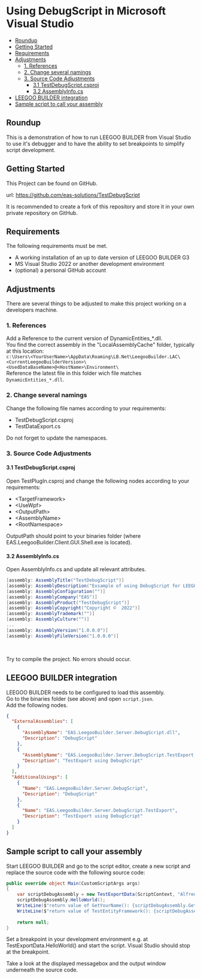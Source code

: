 <h1>
Using DebugScript in Microsoft Visual Studio
</h1>

- [Roundup](#roundup)
- [Getting Started](#getting-started)
- [Requirements](#requirements)
- [Adjustments](#adjustments)
  - [1. References](#1-references)
  - [2. Change several namings](#2-change-several-namings)
  - [3. Source Code Adjustments](#3-source-code-adjustments)
    - [3.1 TestDebugScript.csproj](#31-testdebugscriptcsproj)
    - [3.2 AssemblyInfo.cs](#32-assemblyinfocs)
- [LEEGOO BUILDER integration](#leegoo-builder-integration)
- [Sample script to call your assembly](#sample-script-to-call-your-assembly)

## Roundup
This is a demonstration of how to run LEEGOO BUILDER from Visual Studio to use it's debugger and to have the ability to set breakpoints to simplify script development.


## Getting Started
This Project can be found on GitHub.

url: https://github.com/eas-solutions/TestDebugScript

It is recommended to create a fork of this repository and store it in your own private repository on GitHub.


## Requirements
The following requirements must be met.
- A working installation of an up to date version of LEEGOO BUILDER G3
- MS Visual Studio 2022 or another development environment
- (optional) a personal GitHub account 


## Adjustments
There are several things to be adjusted to make this project working on a developers machine.

### 1. References
Add a Reference to the current version of DynamicEntities_*.dll.<br>
You find the correct assembly in the "LocalAssemblyCache" folder, typically at this location:<br>
`c:\Users\<YourUserName>\AppData\Roaming\LB.Net\LeegooBuilder.LAC\<CurrentLeegooBuilderVersion>\<UsedDataBaseName>@<HostName>\Environment\`<br>
Reference the latest file in this folder wich file matches `DynamicEntities_*.dll`.
<br>


### 2. Change several namings
Change the following file names according to your requirements:

- TestDebugScript.csproj
- TestDataExport.cs

Do not forget to update the namespaces.

### 3. Source Code Adjustments

#### 3.1 TestDebugScript.csproj
Open TestPlugIn.csproj and change the following nodes according to your requirements:
- \<TargetFramework>
- \<UseWpf>
- \<OutputPath>
- \<AssemblyName>
- \<RootNamespace>

OutputPath should point to your binaries folder (where EAS.LeegooBuilder.Client.GUI.Shell.exe is located).

#### 3.2 AssemblyInfo.cs
Open AssemblyInfo.cs and update all relevant attributes.
```c#
[assembly: AssemblyTitle("TestDebugScript")]
[assembly: AssemblyDescription("Exsample of using DebugScript for LEEGOO BUILDER G3")]
[assembly: AssemblyConfiguration("")]
[assembly: AssemblyCompany("EAS")]
[assembly: AssemblyProduct("TestDebugScript")]
[assembly: AssemblyCopyright("Copyright ©  2022")]
[assembly: AssemblyTrademark("")]
[assembly: AssemblyCulture("")]
...
[assembly: AssemblyVersion("1.0.0.0")]
[assembly: AssemblyFileVersion("1.0.0.0")]
```
<br>


Try to compile the project. No errors should occur.


## LEEGOO BUILDER integration
LEEGOO BUILDER needs to be configured to load this assembly.<br>
Go to the binaries folder (see above) and open `script.json`.<br>
Add the following nodes.
```json
{
  "ExternalAssemblies": [
    {
      "AssemblyName": "EAS.LeegooBuilder.Server.DebugScript.dll",
      "Description": "DebugScript"
    },
    {
      "AssemblyName": "EAS.LeegooBuilder.Server.DebugScript.TestExport.dll",
      "Description": "TestExport using DebugScript"
    }
  ],
  "AdditionalUsings": [
    {
      "Name": "EAS.LeegooBuilder.Server.DebugScript",
      "Description": "DebugScript"
    },
    {
      "Name": "EAS.LeegooBuilder.Server.DebugScript.TestExport",
      "Description": "TestExport using DebugScript"
    }
  ]
}
```

## Sample script to call your assembly
Start LEEGOO BUILDER and go to the script editor, create a new script and replace the source code with the following source code:
```c#
public override object Main(CustomScriptArgs args)
{
    var scriptDebugAssembly = new TestExportData(ScriptContext, "Alfred E. Neumann");
    scriptDebugAssembly.HelloWorld();
    WriteLine($"return value of GetYourName(): {scriptDebugAssembly.GetYourName()}");
    WriteLine($"return value of TestEntityFramework(): {scriptDebugAssembly.TestEntityFramework()}");
	
    return null;
}
```
Set a breakpoint in your development environment e.g. at TestExportData.HelloWorld() and start the script. 
Visual Studio should stop at the breakpoint.

Take a look at the displayed messagebox and the output window underneath the source code.
